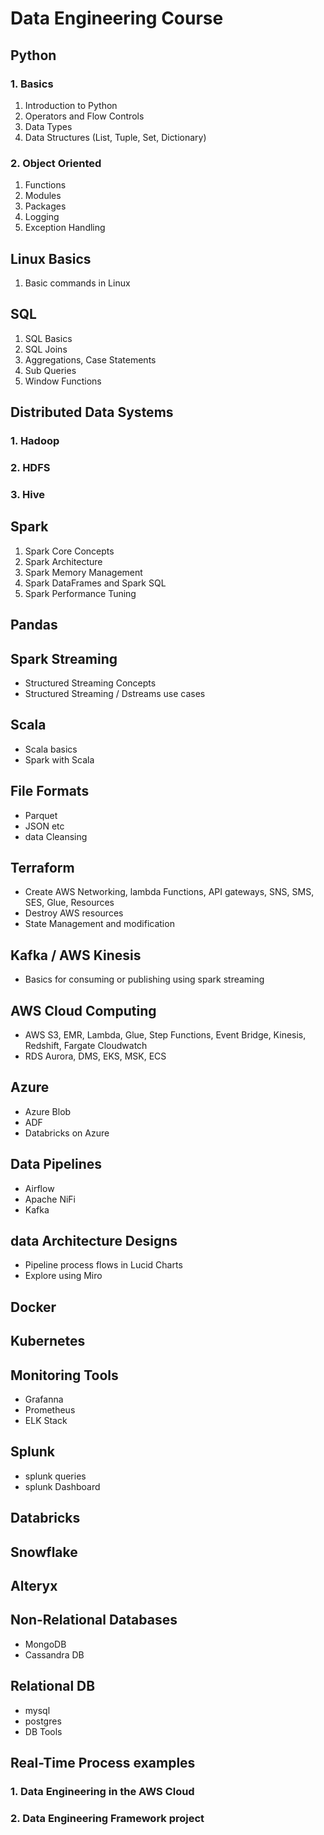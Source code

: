 # Data Engineering Course


## Python

### 1. Basics
1. Introduction to Python
2. Operators and Flow Controls
3. Data Types
4. Data Structures (List, Tuple, Set, Dictionary)

### 2. Object Oriented
1. Functions
2. Modules
3. Packages
4. Logging
5. Exception Handling

## Linux Basics
1. Basic commands in Linux

## SQL
1. SQL Basics
2. SQL Joins
3. Aggregations, Case Statements
4. Sub Queries
5. Window Functions

## Distributed Data Systems

  ### 1. Hadoop    
  ### 2. HDFS
  ### 3. Hive

## Spark
1. Spark Core Concepts
2. Spark Architecture
3. Spark Memory Management
4. Spark DataFrames and Spark SQL
5. Spark Performance Tuning

## Pandas

## Spark Streaming
- Structured Streaming Concepts
- Structured Streaming / Dstreams use cases

## Scala
- Scala basics
- Spark with Scala

## File Formats
- Parquet
- JSON etc
- data Cleansing

## Terraform
- Create AWS Networking, lambda Functions, API gateways, SNS, SMS, SES, Glue, Resources
- Destroy AWS resources
- State Management and modification

## Kafka / AWS Kinesis
- Basics for consuming or publishing using spark streaming

## AWS Cloud Computing
- AWS S3, EMR, Lambda, Glue, Step Functions, Event Bridge, Kinesis, Redshift, Fargate Cloudwatch
- RDS Aurora, DMS, EKS, MSK, ECS

## Azure
- Azure Blob
- ADF
- Databricks on Azure

## Data Pipelines
- Airflow
- Apache NiFi
- Kafka

## data Architecture Designs
- Pipeline process flows in Lucid Charts
- Explore using Miro

## Docker

## Kubernetes

## Monitoring Tools
- Grafanna
- Prometheus
- ELK Stack

## Splunk
- splunk queries
- splunk Dashboard

## Databricks

## Snowflake

## Alteryx

## Non-Relational Databases
- MongoDB
- Cassandra DB

## Relational DB
- mysql
- postgres
- DB Tools


## Real-Time Process examples

  ### 1. Data Engineering in the AWS Cloud
  ### 2. Data Engineering Framework project
  
